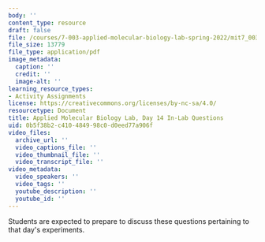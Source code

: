 ```yaml
---
body: ''
content_type: resource
draft: false
file: /courses/7-003-applied-molecular-biology-lab-spring-2022/mit7_003_s22_day_14_ilq.pdf
file_size: 13779
file_type: application/pdf
image_metadata:
  caption: ''
  credit: ''
  image-alt: ''
learning_resource_types:
- Activity Assignments
license: https://creativecommons.org/licenses/by-nc-sa/4.0/
resourcetype: Document
title: Applied Molecular Biology Lab, Day 14 In-Lab Questions
uid: 0b5f38b2-c410-4849-98c0-d0eed77a906f
video_files:
  archive_url: ''
  video_captions_file: ''
  video_thumbnail_file: ''
  video_transcript_file: ''
video_metadata:
  video_speakers: ''
  video_tags: ''
  youtube_description: ''
  youtube_id: ''
---
```

Students are expected to prepare to discuss these questions pertaining to that day's experiments.